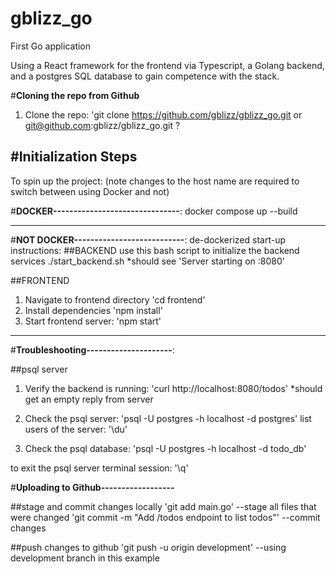 # gblizz_go
First Go application

Using a React framework for the frontend via Typescript, a Golang backend, and a postgres SQL database to gain competence with the stack.

#**Cloning the repo from Github**
1. Clone the repo: 'git clone https://github.com/gblizz/gblizz_go.git or git@github.com:gblizz/gblizz_go.git ?


#**Initialization Steps**
-----------------------------------------
To spin up the project: (note changes to the host name are required to switch between using Docker and not)


#**DOCKER-------------------------------**:
docker compose up --build


-----------------------------------------
#**NOT DOCKER---------------------------**:
de-dockerized start-up instructions:
##BACKEND
use this bash script to initialize the backend services
./start_backend.sh
*should see 'Server starting on :8080'

##FRONTEND
1. Navigate to frontend directory 'cd frontend'
2. Install dependencies 'npm install'
3. Start frontend server: 'npm start'

-----------------------------------------
#**Troubleshooting---------------------**:

##psql server
1. Verify the backend is running:
'curl http://localhost:8080/todos'
*should get an empty reply from server

2. Check the psql server:
'psql -U postgres -h localhost -d postgres'
list users of the server:
'\du'

3. Check the psql database:
'psql -U postgres -h localhost -d todo_db'

to exit the psql server terminal session:
'\q'

#**Uploading to Github------------------**

##stage and commit changes locally
'git add main.go'  --stage all files that were changed
'git commit -m "Add /todos endpoint to list todos"'  --commit changes

##push changes to github
'git push -u origin development'  --using development branch in this example